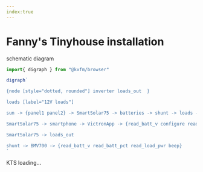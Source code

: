 ```yaml
---
index:true
---
```

# Fanny's Tinyhouse installation

schematic diagram

```js 
import{ digraph } from "@kxfm/browser"
```

```js
digraph`

{node [style="dotted, rounded"] inverter loads_out  }

loads [label="12V loads"]

sun -> {panel1 panel2} -> SmartSolar75 -> batteries -> shunt -> loads -> {lights amplifier inverter}

SmartSolar75 -> smartphone -> VictronApp -> {read_batt_v configure read_solar_history}

SmartSolar75 -> loads_out

shunt -> BMV700 -> {read_batt_v read_batt_pct read_load_pwr beep}
`
```

<div id="ktsConsole">KTS loading...</div>

